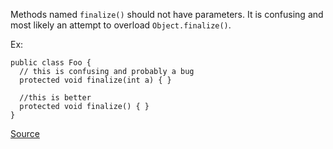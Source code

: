 Methods named `finalize()` should not have parameters. It is confusing and most likely an attempt to overload `Object.finalize()`.

Ex:

```
public class Foo {
  // this is confusing and probably a bug
  protected void finalize(int a) { }

  //this is better
  protected void finalize() { }
}
```

[Source](http://pmd.sourceforge.net/pmd-5.3.2/pmd-java/rules/java/finalizers.html#FinalizeOverloaded)

